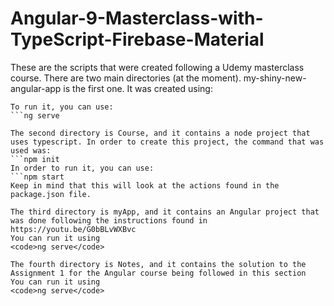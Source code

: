 # Angular-9-Masterclass-with-TypeScript-Firebase-Material
These are the scripts that were created following a Udemy masterclass course.
There are two main directories (at the moment).
my-shiny-new-angular-app is the first one. It was created using:
```ng new my-shiny-new-angular-app
To run it, you can use:
```ng serve

The second directory is Course, and it contains a node project that uses typescript. In order to create this project, the command that was used was:
```npm init
In order to run it, you can use:
```npm start
Keep in mind that this will look at the actions found in the package.json file.

The third directory is myApp, and it contains an Angular project that was done following the instructions found in https://youtu.be/G0bBLvWXBvc
You can run it using
<code>ng serve</code>

The fourth directory is Notes, and it contains the solution to the Assignment 1 for the Angular course being followed in this section
You can run it using
<code>ng serve</code>
